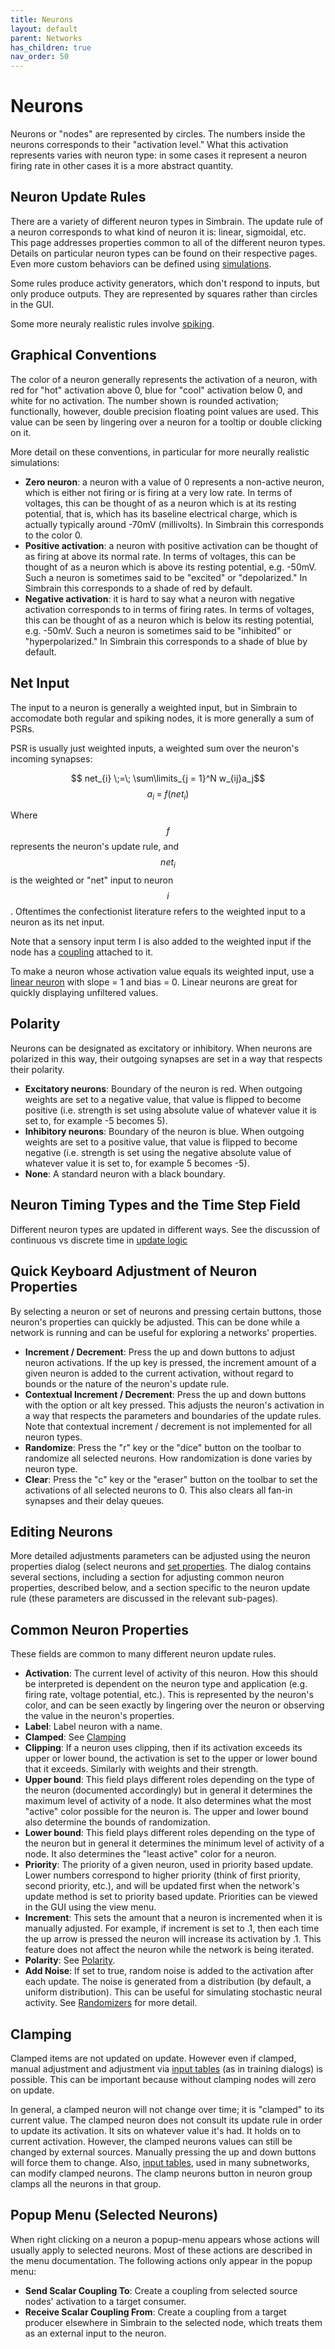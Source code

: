 ```yaml
---
title: Neurons
layout: default
parent: Networks
has_children: true
nav_order: 50
---
```


# Neurons

Neurons or "nodes" are represented by circles. The numbers inside the neurons corresponds to their "activation level." What this activation represents varies with neuron type: in some cases it represent a neuron firing rate in other cases it is a more abstract quantity. 

## Neuron Update Rules 

There are a variety of different neuron types in Simbrain. The update rule of a neuron corresponds to what kind of neuron it is: linear, sigmoidal, etc. This page addresses properties common to all of the different neuron types. Details on particular neuron types can be found on their respective pages. Even more custom behaviors can be defined using [simulations](../../simulations).

Some rules produce activity generators, which don't respond to inputs, but only produce outputs. They are represented by squares rather than circles in the GUI.

Some more neuraly realistic rules involve [spiking](../spikingneurons).

## Graphical Conventions

The color of a neuron generally represents the activation of a neuron, with red for "hot" activation above 0, blue for "cool" activation below 0, and white for no activation. The number shown is rounded activation; functionally, however, double precision floating point values are used. This value can be seen by lingering over a neuron for a tooltip or double clicking on it.

More detail on these conventions, in particular for more neurally realistic simulations:

- **Zero neuron**: a neuron with a value of 0 represents a non-active neuron, which is either not firing or is firing at a very low rate. In terms of voltages, this can be thought of as a neuron which is at its resting potential, that is, which has its baseline electrical charge, which is actually typically around -70mV (millivolts). In Simbrain this corresponds to the color 0.
- **Positive activation**: a neuron with positive activation can be thought of as firing at above its normal rate. In terms of voltages, this can be thought of as a neuron which is above its resting potential, e.g. -50mV. Such a neuron is sometimes said to be "excited" or "depolarized." In Simbrain this corresponds to a shade of red by default.
- **Negative activation**: it is hard to say what a neuron with negative activation corresponds to in terms of firing rates. In terms of voltages, this can be thought of as a neuron which is below its resting potential, e.g. -50mV. Such a neuron is sometimes said to be "inhibited" or "hyperpolarized." In Simbrain this corresponds to a shade of blue by default.

## Net Input 

The input to a neuron is generally a weighted input, but in Simbrain to accomodate both regular and spiking nodes, it is more generally a sum of PSRs.

PSR is usually just weighted inputs, a weighted sum over the neuron's incoming synapses:

$$ net_{i} \;=\; \sum\limits_{j = 1}^N w_{ij}a_j$$ $$ a_i \;=\; f(net_{i})$$

Where $$f$$ represents the neuron's update rule, and $$net_{i}$$ is the weighted or "net" input to neuron $$i$$. Oftentimes the confectionist literature refers to the weighted input to a neuron as its net input.

Note that a sensory input term I is also added to the weighted input if the node has a [coupling](../../workspace/couplings) attached to it.

To make a neuron whose activation value equals its weighted input, use a [linear neuron](linear) with slope = 1 and bias = 0. Linear neurons are great for quickly displaying unfiltered values.


## Polarity

Neurons can be designated as excitatory or inhibitory. When neurons are polarized in this way, their outgoing synapses are set in a way that respects their polarity.

- **Excitatory neurons**: Boundary of the neuron is red. When outgoing weights are set to a negative value, that value is flipped to become positive (i.e. strength is set using absolute value of whatever value it is set to, for example -5 becomes 5).
- **Inhibitory neurons**: Boundary of the neuron is blue. When outgoing weights are set to a positive value, that value is flipped to become negative (i.e. strength is set using the negative absolute value of whatever value it is set to, for example 5 becomes -5).
- **None**: A standard neuron with a black boundary.

## Neuron Timing Types and the Time Step Field

Different neuron types are updated in different ways. See the discussion of continuous vs discrete time in [update logic](../updateLogic)

## Quick Keyboard Adjustment of Neuron Properties

By selecting a neuron or set of neurons and pressing certain buttons, those neuron's properties can quickly be adjusted. This can be done while a network is running and can be useful for exploring a networks' properties.

- **Increment / Decrement**: Press the up and down buttons to adjust neuron activations. If the up key is pressed, the increment amount of a given neuron is added to the current activation, without regard to bounds or the nature of the neuron's update rule.
- **Contextual Increment / Decrement**: Press the up and down buttons with the option or alt key pressed. This adjusts the neuron's activation in a way that respects the parameters and boundaries of the update rules. Note that contextual increment / decrement is not implemented for all neuron types.
- **Randomize**: Press the "r" key or the "dice" button on the toolbar to randomize all selected neurons. How randomization is done varies by neuron type.
- **Clear**: Press the "c" key or the "eraser" button on the toolbar to set the activations of all selected neurons to 0. This also clears all fan-in synapses and their delay queues.

## Editing Neurons

More detailed adjustments parameters can be adjusted using the neuron properties dialog (select neurons and [set properties](../buildingBasics#setting-properties). The dialog contains several sections, including a section for adjusting common neuron properties, described below, and a section specific to the neuron update rule (these parameters are discussed in the relevant sub-pages).

## Common Neuron Properties

These fields are common to many different neuron update rules.

- **Activation**: The current level of activity of this neuron. How this should be interpreted is dependent on the neuron type and application (e.g. firing rate, voltage potential, etc.). This is represented by the neuron's color, and can be seen exactly by lingering over the neuron or observing the value in the neuron's properties.
- **Label**: Label neuron with a name.
- **Clamped**: See [Clamping](#clamping)
- **Clipping**: If a neuron uses clipping, then if its activation exceeds its upper or lower bound, the activation is set to the upper or lower bound that it exceeds. Similarly with weights and their strength.
- **Upper bound**: This field plays different roles depending on the type of the neuron (documented accordingly) but in general it determines the maximum level of activity of a node. It also determines what the most "active" color possible for the neuron is. The upper and lower bound also determine the bounds of randomization.
- **Lower bound**: This field plays different roles depending on the type of the neuron but in general it determines the minimum level of activity of a node. It also determines the "least active" color for a neuron.
- **Priority**: The priority of a given neuron, used in priority based update. Lower numbers correspond to higher priority (think of first priority, second priority, etc.), and will be updated first when the network's update method is set to priority based update. Priorities can be viewed in the GUI using the view menu.
- **Increment**: This sets the amount that a neuron is incremented when it is manually adjusted. For example, if increment is set to .1, then each time the up arrow is pressed the neuron will increase its activation by .1. This feature does not affect the neuron while the network is being iterated.
- **Polarity**: See [Polarity](#polarity).
- **Add Noise**: If set to true, random noise is added to the activation after each update. The noise is generated from a distribution (by default, a uniform distribution). This can be useful for simulating stochastic neural activity. See [Randomizers](/docs/utilities/randomizers) for more detail.

## Clamping

Clamped items are not updated on update. However even if clamped, manual adjustment and adjustment via [input tables](../ui/testInputs) (as in training dialogs) is possible. This can be important because without clamping nodes will zero on update. 

In general, a clamped neuron will not change over time; it is "clamped" to its current value. The clamped neuron does not consult its update rule in order to update its activation. It sits on whatever value it's had. It holds on to current activation. However, the clamped neurons values can still be changed by external sources. Manually pressing the up and down buttons will force them to change. Also, [input tables](../ui/testInputs), used in many subnetworks, can modify clamped neurons. The clamp neurons button in neuron group clamps all the neurons in that group.

## Popup Menu (Selected Neurons)

When right clicking on a neuron a popup-menu appears whose actions will usually apply to selected neurons. Most of these actions are described in the menu documentation. The following actions only appear in the popup menu:

- **Send Scalar Coupling To**: Create a coupling from selected source nodes' activation to a target consumer.
- **Receive Scalar Coupling From**: Create a coupling from a target producer elsewhere in Simbrain to the selected node, which treats them as an external input to the neuron.
